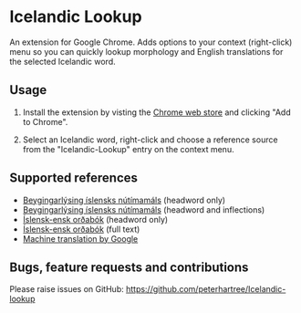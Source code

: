 Icelandic Lookup
================

An extension for Google Chrome. Adds options to your context (right-click) menu so you can quickly lookup morphology and English translations for the selected Icelandic word.

Usage
-----
1. Install the extension by visting the [Chrome web store](https://chrome.google.com/webstore/detail/icelandic-lookup/bbhockemibcedjkpgmkfpjldepammphb) and clicking "Add to Chrome".

2. Select an Icelandic word, right-click and choose a reference source from the "Icelandic-Lookup" entry on the context menu.

Supported references
-----
- [Beygingarlýsing íslensks nútímamáls](http://bin.arnastofnun.is/) (headword only)
- [Beygingarlýsing íslensks nútímamáls](http://bin.arnastofnun.is/) (headword and inflections)
- [Íslensk-ensk orðabók](http://digicoll.library.wisc.edu/cgi-bin/IcelOnline/IcelOnline.TEId-idx?id=IcelOnline.IEOrd) (headword only)
- [Íslensk-ensk orðabók](http://digicoll.library.wisc.edu/cgi-bin/IcelOnline/IcelOnline.TEId-idx?id=IcelOnline.IEOrd) (full text)
- [Machine translation by Google](https://translate.google.com/#is/en/)

Bugs, feature requests and contributions
-----
Please raise issues on GitHub:
https://github.com/peterhartree/Icelandic-lookup